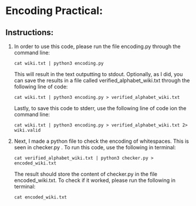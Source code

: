 # Encoding Practical:

## Instructions:
1. In order to use this code, please run the file encoding.py through the command line:

    `cat wiki.txt | python3 encoding.py`


   This will result in the text outputting to stdout. Optionally, as I did, you can save the results in a file called verified\_alphabet\_wiki.txt through the following line of code:


    `cat wiki.txt | python3 encoding.py > verified_alphabet_wiki.txt`


   Lastly, to save this code to stderr, use the following line of code ion the command line:


    `cat wiki.txt | python3 encoding.py > verified_alphabet_wiki.txt 2> wiki.valid`


2. Next, I made a python file to check the encoding of whitespaces. This is seen in checker.py . To run this code, use the following in terminal:

    `cat verified_alphabet_wiki.txt | python3 checker.py > encoded_wiki.txt`

   The result should store the content of checker.py in the file encoded\_wiki.txt. To check if it worked, please run the following in terminal:

    `cat encoded_wiki.txt`
